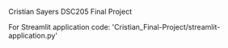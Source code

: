 Cristian Sayers 
DSC205 Final Project

For Streamlit application code: 'Cristian_Final-Project/streamlit-application.py'
